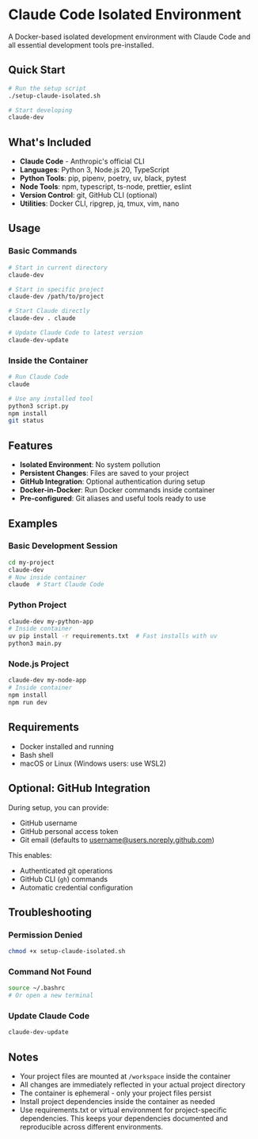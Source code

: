 # Claude Code Isolated Environment

A Docker-based isolated development environment with Claude Code and all essential development tools pre-installed.

## Quick Start

```bash
# Run the setup script
./setup-claude-isolated.sh

# Start developing
claude-dev
```

## What's Included

- **Claude Code** - Anthropic's official CLI
- **Languages**: Python 3, Node.js 20, TypeScript
- **Python Tools**: pip, pipenv, poetry, uv, black, pytest
- **Node Tools**: npm, typescript, ts-node, prettier, eslint
- **Version Control**: git, GitHub CLI (optional)
- **Utilities**: Docker CLI, ripgrep, jq, tmux, vim, nano

## Usage

### Basic Commands

```bash
# Start in current directory
claude-dev

# Start in specific project
claude-dev /path/to/project

# Start Claude directly
claude-dev . claude

# Update Claude Code to latest version
claude-dev-update
```

### Inside the Container

```bash
# Run Claude Code
claude

# Use any installed tool
python3 script.py
npm install
git status
```

## Features

- **Isolated Environment**: No system pollution
- **Persistent Changes**: Files are saved to your project
- **GitHub Integration**: Optional authentication during setup
- **Docker-in-Docker**: Run Docker commands inside container
- **Pre-configured**: Git aliases and useful tools ready to use

## Examples

### Basic Development Session
```bash
cd my-project
claude-dev
# Now inside container
claude  # Start Claude Code
```

### Python Project
```bash
claude-dev my-python-app
# Inside container
uv pip install -r requirements.txt  # Fast installs with uv
python3 main.py
```

### Node.js Project
```bash
claude-dev my-node-app
# Inside container
npm install
npm run dev
```

## Requirements

- Docker installed and running
- Bash shell
- macOS or Linux (Windows users: use WSL2)

## Optional: GitHub Integration

During setup, you can provide:
- GitHub username
- GitHub personal access token
- Git email (defaults to username@users.noreply.github.com)

This enables:
- Authenticated git operations
- GitHub CLI (`gh`) commands
- Automatic credential configuration

## Troubleshooting

### Permission Denied
```bash
chmod +x setup-claude-isolated.sh
```

### Command Not Found
```bash
source ~/.bashrc
# Or open a new terminal
```

### Update Claude Code
```bash
claude-dev-update
```

## Notes

- Your project files are mounted at `/workspace` inside the container
- All changes are immediately reflected in your actual project directory
- The container is ephemeral - only your project files persist
- Install project dependencies inside the container as needed
- Use requirements.txt or virtual environment for project-specific dependencies. This keeps your dependencies documented and reproducible across different environments.